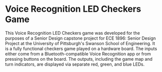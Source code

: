 # Voice Recognition LED Checkers Game
This Voice Recognition LED Checkers game was developed for the purposes of a Senior Design capstone project for ECE 1896: Senior Design Project at the University of Pittsburgh's Swanson School of Engineering. It is a fully functional checkers game played on a hardware board. The inputs either come from a Bluetooth-compatible Voice Recognition app or from pressing buttons on the board. The outputs, including the game map and turn indicators, are displayed via separate red, green, and blue LEDs.
